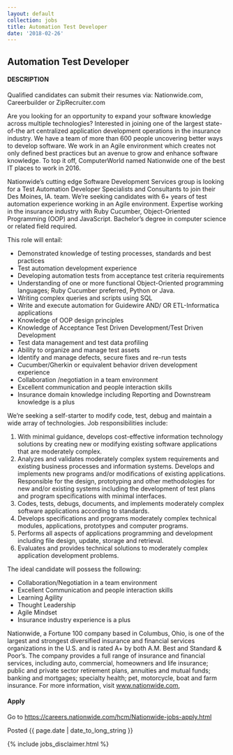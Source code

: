 ```yaml
---
layout: default
collection: jobs
title: Automation Test Developer
date: '2018-02-26'
---
```


## Automation Test Developer

#### DESCRIPTION

Qualified candidates can submit their resumes via: Nationwide.com, Careerbuilder or ZipRecruiter.com


Are you looking for an opportunity to expand your software knowledge across multiple technologies?  Interested in joining one of the largest state-of-the art centralized application development operations in the insurance industry. We have a team of more than 600 people uncovering better ways to develop software. We work in an Agile environment which creates not only defined best practices but an avenue to grow and enhance software knowledge. To top it off, ComputerWorld named Nationwide one of the best IT places to work in 2016.

Nationwide’s cutting edge Software Development Services group is looking for a Test Automation Developer Specialists and Consultants to join their Des Moines, IA. team. We’re seeking candidates with 6+ years of test automation experience working in an Agile environment. Expertise working in the insurance industry with Ruby Cucumber, Object-Oriented Programming (OOP) and JavaScript. Bachelor’s degree in computer science or related field required.

This role will entail:

* Demonstrated knowledge of testing processes, standards and best practices
* Test automation development experience
* Developing automation tests from acceptance test criteria requirements
* Understanding of one or more functional Object-Oriented programming languages; Ruby Cucumber preferred, Python or Java.
* Writing complex queries and scripts using SQL
* Write and execute automation for Guidewire AND/ OR ETL-Informatica applications
* Knowledge of OOP design principles
* Knowledge of Acceptance Test Driven Development/Test Driven Development
* Test data management and test data profiling
* Ability to organize and manage test assets
* Identify and manage defects, secure fixes and re-run tests
* Cucumber/Gherkin or equivalent behavior driven development experience
* Collaboration /negotiation in a team environment
* Excellent communication and people interaction skills
* Insurance domain knowledge including Reporting and Downstream knowledge is a plus

We’re seeking a self-starter to modify code, test, debug and maintain a wide array of technologies. Job responsibilities include:

1. With minimal guidance, develops cost-effective information technology solutions by creating new or modifying existing software applications that are moderately complex.
1. Analyzes and validates moderately complex system requirements and existing business processes and information systems.  Develops and implements new programs and/or modifications of existing applications.  Responsible for the design, prototyping and other methodologies for new and/or existing systems including the development of test plans and program specifications with minimal interfaces.
1. Codes, tests, debugs, documents, and implements moderately complex software applications according to standards.
1. Develops specifications and programs moderately complex technical modules, applications, prototypes and computer programs.
1. Performs all aspects of applications programming and development including file design, update, storage and retrieval.
1. Evaluates and provides technical solutions to moderately complex application development problems.

The ideal candidate will possess the following:

* Collaboration/Negotiation in a team environment
* Excellent Communication and people interaction skills
* Learning Agility
* Thought Leadership
* Agile Mindset
* Insurance industry experience is a plus

Nationwide, a Fortune 100 company based in Columbus, Ohio, is one of the largest and strongest diversified insurance and financial services organizations in the U.S. and is rated A+ by both A.M. Best and Standard & Poor’s. The company provides a full range of insurance and financial services, including auto, commercial, homeowners and life insurance; public and private sector retirement plans, annuities and mutual funds; banking and mortgages; specialty health; pet, motorcycle, boat and farm insurance. For more information, visit www.nationwide.com,

#### Apply
Go to <https://careers.nationwide.com/hcm/Nationwide-jobs-apply.html>


Posted {{ page.date | date_to_long_string }}

{% include jobs_disclaimer.html %}

